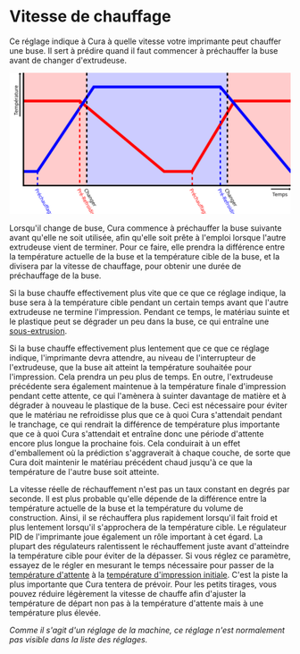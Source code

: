 Vitesse de chauffage
====
Ce réglage indique à Cura à quelle vitesse votre imprimante peut chauffer une buse. Il sert à prédire quand il faut commencer à préchauffer la buse avant de changer d'extrudeuse.

![Les buses commencent à chauffer à l'avance avant de changer d'extrudeuse](../images/temperature_regulation_fr.svg)

Lorsqu'il change de buse, Cura commence à préchauffer la buse suivante avant qu'elle ne soit utilisée, afin qu'elle soit prête à l'emploi lorsque l'autre extrudeuse vient de terminer. Pour ce faire, elle prendra la différence entre la température actuelle de la buse et la température cible de la buse, et la divisera par la vitesse de chauffage, pour obtenir une durée de préchauffage de la buse.

Si la buse chauffe effectivement plus vite que ce que ce réglage indique, la buse sera à la température cible pendant un certain temps avant que l'autre extrudeuse ne termine l'impression. Pendant ce temps, le matériau suinte et le plastique peut se dégrader un peu dans la buse, ce qui entraîne une [sous-extrusion](../troubleshooting/underextrusion.md).

Si la buse chauffe effectivement plus lentement que ce que ce réglage indique, l'imprimante devra attendre, au niveau de l'interrupteur de l'extrudeuse, que la buse ait atteint la température souhaitée pour l'impression. Cela prendra un peu plus de temps. En outre, l'extrudeuse précédente sera également maintenue à la température finale d'impression pendant cette attente, ce qui l'amènera à suinter davantage de matière et à dégrader à nouveau le plastique de la buse. Ceci est nécessaire pour éviter que le matériau ne refroidisse plus que ce à quoi Cura s'attendait pendant le tranchage, ce qui rendrait la différence de température plus importante que ce à quoi Cura s'attendait et entraîne donc une période d'attente encore plus longue la prochaine fois. Cela conduirait à un effet d'emballement où la prédiction s'aggraverait à chaque couche, de sorte que Cura doit maintenir le matériau précédent chaud jusqu'à ce que la température de l'autre buse soit atteinte.

La vitesse réelle de réchauffement n'est pas un taux constant en degrés par seconde. Il est plus probable qu'elle dépende de la différence entre la température actuelle de la buse et la température du volume de construction. Ainsi, il se réchauffera plus rapidement lorsqu'il fait froid et plus lentement lorsqu'il s'approchera de la température cible. Le régulateur PID de l'imprimante joue également un rôle important à cet égard. La plupart des régulateurs ralentissent le réchauffement juste avant d'atteindre la température cible pour éviter de la dépasser. Si vous réglez ce paramètre, essayez de le régler en mesurant le temps nécessaire pour passer de la [température d'attente](../material/material_standby_temperature.md) à la [température d'impression initiale](../material/material_initial_print_temperature.md). C'est la piste la plus importante que Cura tentera de prévoir. Pour les petits tirages, vous pouvez réduire légèrement la vitesse de chauffe afin d'ajuster la température de départ non pas à la température d'attente mais à une température plus élevée.

*Comme il s'agit d'un réglage de la machine, ce réglage n'est normalement pas visible dans la liste des réglages.*

